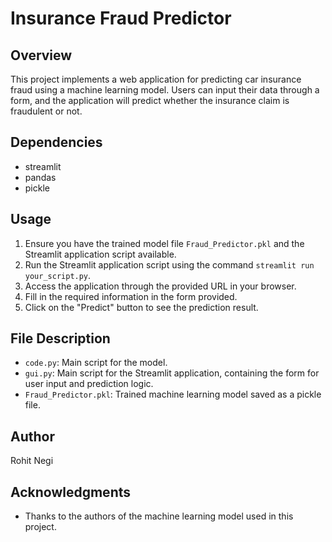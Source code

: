 # Insurance Fraud Predictor

## Overview
This project implements a web application for predicting car insurance fraud using a machine learning model. Users can input their data through a form, and the application will predict whether the insurance claim is fraudulent or not.

## Dependencies
- streamlit
- pandas
- pickle

## Usage
1. Ensure you have the trained model file `Fraud_Predictor.pkl` and the Streamlit application script available.
2. Run the Streamlit application script using the command `streamlit run your_script.py`.
3. Access the application through the provided URL in your browser.
4. Fill in the required information in the form provided.
5. Click on the "Predict" button to see the prediction result.

## File Description
- `code.py`: Main script for the model.
- `gui.py`: Main script for the Streamlit application, containing the form for user input and prediction logic.
- `Fraud_Predictor.pkl`: Trained machine learning model saved as a pickle file.

## Author
Rohit Negi

## Acknowledgments
- Thanks to the authors of the machine learning model used in this project.


